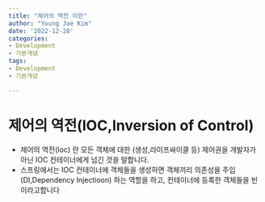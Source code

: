 ```yaml
---
title: "제어의 역전 이란"
author: "Young Jae Kim"
date: '2022-12-28'
categories: 
- Development
- 기본개념
tags:
- Development
- 기본개념

---
```

# 제어의 역전(IOC,Inversion of Control)

- 제어의 역전(Ioc) 란 모든 객체에 대한 (생성,라이프싸이클 등) 제어권을 개발자가 아닌 IOC 컨테이너에게 넘긴 것을 말합니다.
- 스프링에서는 IOC 컨테이너에 객체들을 생성하면 객체끼리 의존성을 주입 (DI,Dependency Injectioon) 하는 역할을 하고, 컨테이너에 등록한 객체들을 빈 이라고합니다